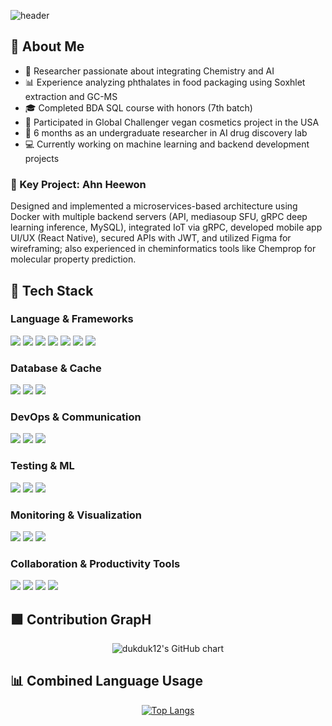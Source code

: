 <div>

<!-- Header -->
![header](https://capsule-render.vercel.app/api?type=waving&color=0:a8edea,50:31c6be,100:a0f1b8&height=300&section=header&text=ChemDEV.ai&fontSize=50&fontAlignY=35&fontColor=ffffff&desc=💡%20Coding%20in%20the%20language%20of%20science%2C%20imagining%20with%20AI&descAlignY=70&descAlign=50)

</div>

<div>

## 👀 About Me
- 🧪 Researcher passionate about integrating Chemistry and AI  
- 📊 Experience analyzing phthalates in food packaging using Soxhlet extraction and GC-MS
- 🎓 Completed BDA SQL course with honors (7th batch)
- 🌱 Participated in Global Challenger vegan cosmetics project in the USA
- 🔬 6 months as an undergraduate researcher in AI drug discovery lab
- 💻 Currently working on machine learning and backend development projects  

### 🚀 Key Project: Ahn Heewon
Designed and implemented a microservices-based architecture using Docker with multiple backend servers (API, mediasoup SFU, gRPC deep learning inference, MySQL), integrated IoT via gRPC, developed mobile app UI/UX (React Native), secured APIs with JWT, and utilized Figma for wireframing; also experienced in cheminformatics tools like Chemprop for molecular property prediction.
  
## 🧱 Tech Stack
### Language & Frameworks  
<img src="https://img.shields.io/badge/Python-3776AB?style=flat-square&logo=Python&logoColor=white" /> 
<img src="https://img.shields.io/badge/C++-00599C?style=flat-square&logo=c%2B%2B&logoColor=white" />
<img src="https://img.shields.io/badge/JavaScript-F7DF1E?style=flat-square&logo=JavaScript&logoColor=white" /> 
<img src="https://img.shields.io/badge/Node.js-339933?style=flat-square&logo=Node.js&logoColor=white" />  
<img src="https://img.shields.io/badge/React-61DAFB?style=flat-square&logo=React&logoColor=white" />  
<img src="https://img.shields.io/badge/React_Native-61DAFB?style=flat-square&logo=React&logoColor=white" />  
<img src="https://img.shields.io/badge/FastAPI-009688?style=flat-square" />  

### Database & Cache  
<img src="https://img.shields.io/badge/MySQL-4479A1?style=flat-square&logo=MySQL&logoColor=white" />  
<img src="https://img.shields.io/badge/Redis-DC382D?style=flat-square&logo=Redis&logoColor=white" />  
<img src="https://img.shields.io/badge/SQLite-003B57?style=flat-square&logo=SQLite&logoColor=white" />  

### DevOps & Communication  
<img src="https://img.shields.io/badge/Docker-2496ED?style=flat-square&logo=Docker&logoColor=white" />  
<img src="https://img.shields.io/badge/gRPC-4285F4?style=flat-square&logo=gRPC&logoColor=white" />  
<img src="https://img.shields.io/badge/Mediasoup-000000?style=flat-square" />  

### Testing & ML  
<img src="https://img.shields.io/badge/Selenium-43B02A?style=flat-square&logo=Selenium&logoColor=white" />  
<img src="https://img.shields.io/badge/PyTorch-EE4C2C?style=flat-square&logo=PyTorch&logoColor=white" />  
<img src="https://img.shields.io/badge/TensorFlow-FF6F00?style=flat-square&logo=TensorFlow&logoColor=white" />  

### Monitoring & Visualization  
<img src="https://img.shields.io/badge/Prometheus-E6522C?style=flat-square&logo=Prometheus&logoColor=white" />  
<img src="https://img.shields.io/badge/Grafana-F46800?style=flat-square&logo=Grafana&logoColor=white" />  
<img src="https://img.shields.io/badge/Tableau-E97627?style=flat-square&logo=Tableau&logoColor=white" />  

### Collaboration & Productivity Tools  
<img src="https://img.shields.io/badge/Slack-4A154B?style=flat-square&logo=Slack&logoColor=white" />  
<img src="https://img.shields.io/badge/Git-F05032?style=flat-square&logo=git&logoColor=white" />  
<img src="https://img.shields.io/badge/Figma-F24E1E?style=flat-square&logo=figma&logoColor=white" />  
<img src="https://img.shields.io/badge/Notion-000000?style=flat-square&logo=notion&logoColor=white" />  
<br/>

## 🟩 Contribution GrapH
<p align="center">
  <img src="https://ghchart.rshah.org/31c6be/dukduk12" alt="dukduk12's GitHub chart" />
</p>

## 📊 Combined Language Usage
<p align="center">
  <a href="https://github.com/dukduk12">
    <img src="https://github-readme-stats.vercel.app/api/top-langs/?username=dukduk12&layout=compact&theme=tokyonight" alt="Top Langs" />
  </a>
</p>
